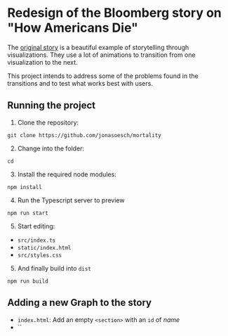 # Redesign of the Bloomberg story on "How Americans Die"

The [original story](https://www.bloomberg.com/graphics/dataview/how-americans-die/) is a beautiful example of storytelling through visualizations. They use a lot of animations to transition from one visualization to the next.

This project intends to address some of the problems found in the transitions and to test what works best with users.



## Running the project

1. Clone the repository:

```
git clone https://github.com/jonasoesch/mortality
```

2. Change into the folder:

```
cd 
```

3. Install the required node modules:

```
npm install
```

4. Run the Typescript server to preview

```
npm run start
```

5. Start editing:
* `src/index.ts`
* `static/index.html`
* `src/styles.css`

5. And finally build into `dist`

```
npm run build
```


## Adding a new Graph to the story

* `index.html`: Add an empty `<section>` with an `id` of *name*
* ``
